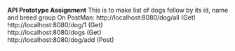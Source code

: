 **API Prototype Assignment**
This is to make list of dogs follow by its id, name and breed group
On PostMan:
http://localhost:8080/dog/all (Get) <br>
http://localhost:8080/dog/1 (Get) <br>
http://localhost:8080/dogs (Get) <br>
http://localhost:8080/dog/add (Post) <br>
